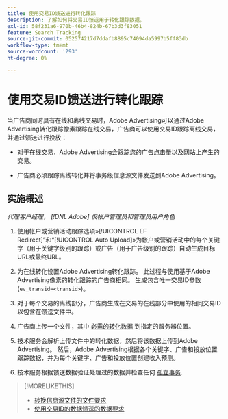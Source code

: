 ```yaml
---
title: 使用交易ID馈送进行转化跟踪
description: 了解如何将交易ID馈送用于转化跟踪数据。
exl-id: 58f231a6-970b-46b4-824b-67b3d3f83051
feature: Search Tracking
source-git-commit: 052574217d7ddafb8895c74094da5997b5ff83db
workflow-type: tm+mt
source-wordcount: '293'
ht-degree: 0%

---
```


# 使用交易ID馈送进行转化跟踪

当广告商同时具有在线和离线交易时，Adobe Advertising可以通过Adobe Advertising转化跟踪像素跟踪在线交易，广告商可以使用交易ID跟踪离线交易，并通过馈送进行投放：

* 对于在线交易，Adobe Advertising会跟踪您的广告点击量以及网站上产生的交易。

* 广告商必须跟踪离线转化并将事务级信息源文件发送到Adobe Advertising。

## 实施概述

*代理客户经理， [!DNL Adobe] 仅帐户管理员和管理员用户角色*

1. 使用帐户或营销活动跟踪选项»[!UICONTROL EF Redirect]”和“[!UICONTROL Auto Upload]»为帐户或营销活动中的每个关键字（用于关键字级别的跟踪）或广告（用于广告级别的跟踪）自动生成目标URL或最终URL。

1. 为在线转化设置Adobe Advertising转化跟踪。 此过程与使用基于Adobe Advertising像素的转化跟踪的广告商相同。 生成包含唯一交易ID参数(`ev_transid=<transid>`)。

1. 对于每个交易的离线部分，广告商生成在交易的在线部分中使用的相同交易ID以包含在馈送文件中。

1. 广告商上传一个文件，其中 [必需的转化数据](/help/search-social-commerce/tracking/feed-transaction-id-data-requirements.md) 到指定的服务器位置。

1. 技术服务会解析上传文件中的转化数据，然后将该数据上传到Adobe Advertising。 然后，Adobe Advertising根据各个关键字、广告和投放位置跟踪数据，并为每个关键字、广告和投放位置创建收入预测。

1. 技术服务根据馈送数据验证处理过的数据并检查任何 [孤立事务](/help/search-social-commerce/glossary.md#o-p).

>[!MORELIKETHIS]
>
>* [转换信息源文件的文件要求](feed-file-requirements.md)
>* [使用交易ID的数据馈送的数据要求](/help/search-social-commerce/tracking/feed-transaction-id-data-requirements.md)
